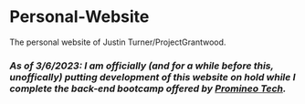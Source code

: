 # Personal-Website
The personal website of Justin Turner/ProjectGrantwood.

### ***As of 3/6/2023: I am officially (and for a while before this, unoffically) putting development of this website on hold while I complete the back-end bootcamp offered by [Promineo Tech](https://www.promineotech.com/).***
